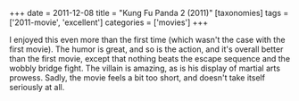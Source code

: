 +++
date = 2011-12-08
title = "Kung Fu Panda 2 (2011)"
[taxonomies]
tags = ['2011-movie', 'excellent']
categories = ['movies']
+++

I enjoyed this even more than the first time (which wasn't the case
with the first movie). The humor is great, and so is the action, and
it's overall better than the first movie, except that nothing beats the
escape sequence and the wobbly bridge fight. The villain is amazing, as
is his display of martial arts prowess. Sadly, the movie feels a bit too
short, and doesn't take itself seriously at all.
